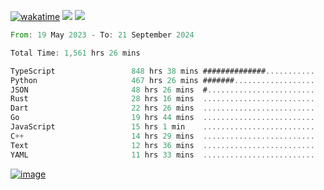 [![wakatime](https://wakatime.com/badge/user/00eead22-fb14-4dd0-ab8a-3625cafbd50d.svg)](https://wakatime.com/@00eead22-fb14-4dd0-ab8a-3625cafbd50d)
![](https://komarev.com/ghpvc/?username=flatypus)
![](https://pixel.flatypus.me/flatypus?type=tracker)
<!--START_SECTION:waka-->

```rust
From: 19 May 2023 - To: 21 September 2024

Total Time: 1,561 hrs 26 mins

TypeScript                 848 hrs 38 mins ##############...........   54.10 %
Python                     467 hrs 26 mins #######..................   29.80 %
JSON                       48 hrs 26 mins  #........................   03.09 %
Rust                       28 hrs 16 mins  .........................   01.80 %
Dart                       22 hrs 26 mins  .........................   01.43 %
Go                         19 hrs 44 mins  .........................   01.26 %
JavaScript                 15 hrs 1 min    .........................   00.96 %
C++                        14 hrs 29 mins  .........................   00.92 %
Text                       12 hrs 36 mins  .........................   00.80 %
YAML                       11 hrs 33 mins  .........................   00.74 %
```

<!--END_SECTION:waka-->
[<img alt="image" src="https://github.com/flatypus/flatypus/assets/68029599/0a302dc1-501c-43a0-ae8d-37ec4817f3bd">](https://flatypus.me)

